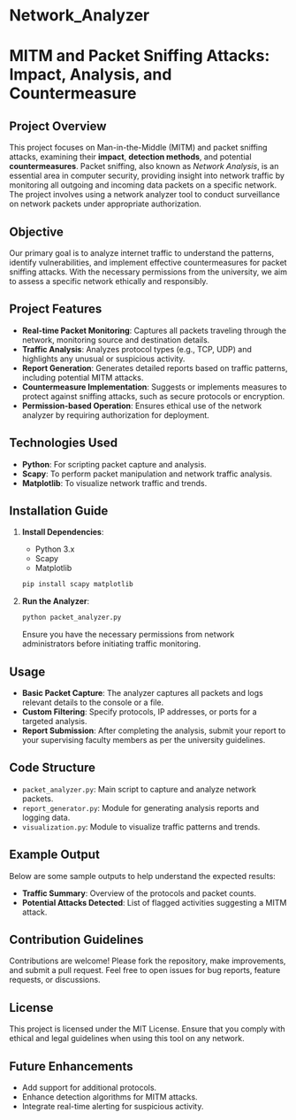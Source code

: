 # Network_Analyzer

# MITM and Packet Sniffing Attacks: Impact, Analysis, and Countermeasure

## Project Overview

This project focuses on Man-in-the-Middle (MITM) and packet sniffing attacks, examining their **impact**, **detection methods**, and potential **countermeasures**. Packet sniffing, also known as *Network Analysis*, is an essential area in computer security, providing insight into network traffic by monitoring all outgoing and incoming data packets on a specific network. The project involves using a network analyzer tool to conduct surveillance on network packets under appropriate authorization.

## Objective

Our primary goal is to analyze internet traffic to understand the patterns, identify vulnerabilities, and implement effective countermeasures for packet sniffing attacks. With the necessary permissions from the university, we aim to assess a specific network ethically and responsibly.

## Project Features

- **Real-time Packet Monitoring**: Captures all packets traveling through the network, monitoring source and destination details.
- **Traffic Analysis**: Analyzes protocol types (e.g., TCP, UDP) and highlights any unusual or suspicious activity.
- **Report Generation**: Generates detailed reports based on traffic patterns, including potential MITM attacks.
- **Countermeasure Implementation**: Suggests or implements measures to protect against sniffing attacks, such as secure protocols or encryption.
- **Permission-based Operation**: Ensures ethical use of the network analyzer by requiring authorization for deployment.

## Technologies Used

- **Python**: For scripting packet capture and analysis.
- **Scapy**: To perform packet manipulation and network traffic analysis.
- **Matplotlib**: To visualize network traffic and trends.

## Installation Guide

1. **Install Dependencies**:
   - Python 3.x
   - Scapy
   - Matplotlib

   ```bash
   pip install scapy matplotlib
   ```

2. **Run the Analyzer**:
   ```bash
   python packet_analyzer.py
   ```

   Ensure you have the necessary permissions from network administrators before initiating traffic monitoring.

## Usage

- **Basic Packet Capture**: The analyzer captures all packets and logs relevant details to the console or a file.
- **Custom Filtering**: Specify protocols, IP addresses, or ports for a targeted analysis.
- **Report Submission**: After completing the analysis, submit your report to your supervising faculty members as per the university guidelines.

## Code Structure

- `packet_analyzer.py`: Main script to capture and analyze network packets.
- `report_generator.py`: Module for generating analysis reports and logging data.
- `visualization.py`: Module to visualize traffic patterns and trends.
  
## Example Output

Below are some sample outputs to help understand the expected results:

- **Traffic Summary**: Overview of the protocols and packet counts.
- **Potential Attacks Detected**: List of flagged activities suggesting a MITM attack.

## Contribution Guidelines

Contributions are welcome! Please fork the repository, make improvements, and submit a pull request. Feel free to open issues for bug reports, feature requests, or discussions.

## License

This project is licensed under the MIT License. Ensure that you comply with ethical and legal guidelines when using this tool on any network.

## Future Enhancements

- Add support for additional protocols.
- Enhance detection algorithms for MITM attacks.
- Integrate real-time alerting for suspicious activity.
